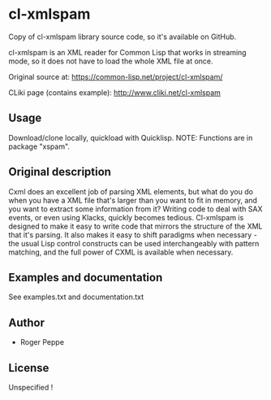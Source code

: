 # cl-xmlspam

Copy of cl-xmlspam library source code, so it's available on GitHub.

cl-xmlspam is an XML reader for Common Lisp that works in streaming mode, so it does not have to load the whole XML file at once.

Original source at:
https://common-lisp.net/project/cl-xmlspam/

CLiki page (contains example):
http://www.cliki.net/cl-xmlspam

## Usage

Download/clone locally, quickload with Quicklisp. 
NOTE: Functions are in package "xspam".

## Original description

Cxml does an excellent job of parsing XML elements, but what do you do when you have a XML file that's larger than you want to fit in memory, and you want to extract some information from it? Writing code to deal with SAX events, or even using Klacks, quickly becomes tedious. Cl-xmlspam is designed to make it easy to write code that mirrors the structure of the XML that it's parsing. It also makes it easy to shift paradigms when necessary - the usual Lisp control constructs can be used interchangeably with pattern matching, and the full power of CXML is available when necessary. 

## Examples and documentation

See examples.txt and documentation.txt

## Author

* Roger Peppe

## License

Unspecified !
